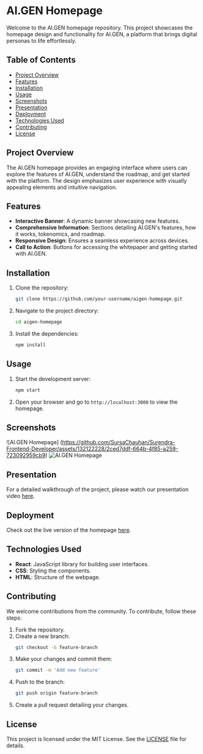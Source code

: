 # AI.GEN Homepage

Welcome to the AI.GEN homepage repository. This project showcases the homepage design and functionality for AI.GEN, a platform that brings digital personas to life effortlessly.

## Table of Contents
- [Project Overview](#project-overview)
- [Features](#features)
- [Installation](#installation)
- [Usage](#usage)
- [Screenshots](#screenshots)
- [Presentation](#presentation)
- [Deployment](#deployment)
- [Technologies Used](#technologies-used)
- [Contributing](#contributing)
- [License](#license)

## Project Overview

The AI.GEN homepage provides an engaging interface where users can explore the features of AI.GEN, understand the roadmap, and get started with the platform. The design emphasizes user experience with visually appealing elements and intuitive navigation.

## Features

- **Interactive Banner**: A dynamic banner showcasing new features.
- **Comprehensive Information**: Sections detailing AI.GEN's features, how it works, tokenomics, and roadmap.
- **Responsive Design**: Ensures a seamless experience across devices.
- **Call to Action**: Buttons for accessing the whitepaper and getting started with AI.GEN.

## Installation

1. Clone the repository:
    ```bash
    git clone https://github.com/your-username/aigen-homepage.git
    ```

2. Navigate to the project directory:
    ```bash
    cd aigen-homepage
    ```

3. Install the dependencies:
    ```bash
    npm install
    ```

## Usage

1. Start the development server:
    ```bash
    npm start
    ```

2. Open your browser and go to `http://localhost:3000` to view the homepage.

## Screenshots

![AI.GEN Homepage] (https://github.com/SursaChauhan/Surendra-Frontend-Developer/assets/132122228/2ced7ddf-664b-4f85-a259-723092959cb9)
![AI.GEN Homepage](https://github.com/SursaChauhan/Surendra-Frontend-Developer/assets/132122228/2ced7ddf-664b-4f85-a259-723092959cb9)


## Presentation

For a detailed walkthrough of the project, please watch our presentation video [here](#).

## Deployment

Check out the live version of the homepage [here](#).

## Technologies Used

- **React**: JavaScript library for building user interfaces.
- **CSS**: Styling the components.
- **HTML**: Structure of the webpage.

## Contributing

We welcome contributions from the community. To contribute, follow these steps:

1. Fork the repository.
2. Create a new branch:
    ```bash
    git checkout -b feature-branch
    ```
3. Make your changes and commit them:
    ```bash
    git commit -m 'Add new feature'
    ```
4. Push to the branch:
    ```bash
    git push origin feature-branch
    ```
5. Create a pull request detailing your changes.

## License

This project is licensed under the MIT License. See the [LICENSE](LICENSE) file for details.
